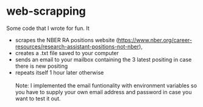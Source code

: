 # web-scrapping
Some code that I wrote for fun. It <br/> 
  * scrapes the NBER RA positions website (https://www.nber.org/career-resources/research-assistant-positions-not-nber), 
  * creates a .txt file saved to your computer
  * sends an email to your mailbox containing the 3 latest positing in case there is new positing
  * repeats itself 1 hour later otherwise
<br/> <br/>
Note: I implemented the email funtionality with environment variables so you have to supply your own email address and password in case you want to test it out.
